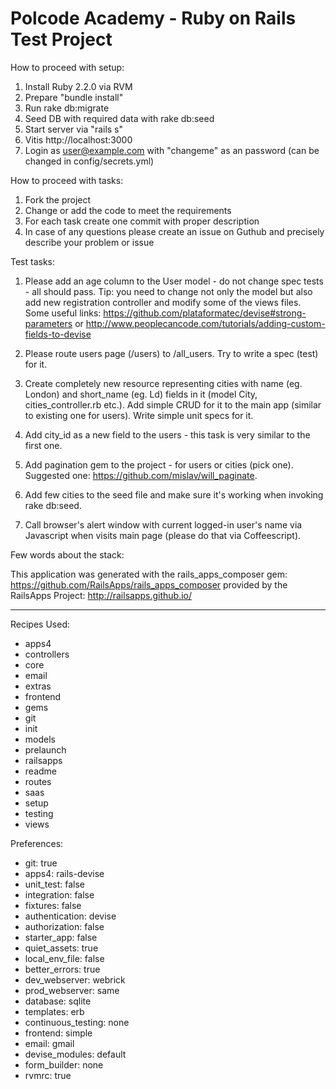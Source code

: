 Polcode Academy - Ruby on Rails Test Project
========================

How to proceed with setup:

1. Install Ruby 2.2.0 via RVM
2. Prepare "bundle install"
3. Run rake db:migrate
4. Seed DB with required data with rake db:seed
5. Start server via "rails s"
6. Vitis http://localhost:3000
7. Login as user@example.com with "changeme" as an password (can be changed in config/secrets.yml)

How to proceed with tasks:

1. Fork the project 
2. Change or add the code to meet the requirements
3. For each task create one commit with proper description
4. In case of any questions please create an issue on Guthub and precisely describe your problem or issue

Test tasks:

1. Please add an age column to the User model - do not change spec tests - all should pass. Tip: you need to change not only the model but also add new registration controller and modify some of the views files. Some useful links: https://github.com/plataformatec/devise#strong-parameters or http://www.peoplecancode.com/tutorials/adding-custom-fields-to-devise 


2. Please route users page (/users) to /all_users. Try to write a spec (test) for it.

3. Create completely new resource representing cities with name (eg. London) and short_name (eg. Ld) fields in it (model City, cities_controller.rb etc.). Add simple CRUD for it to the main app (similar to existing one for users). Write simple unit specs for it.

4. Add city_id as a new field to the users - this task is very similar to the first one.

5. Add pagination gem to the project - for users or cities (pick one). Suggested one: https://github.com/mislav/will_paginate.

6. Add few cities to the seed file and make sure it's working when invoking rake db:seed.

7. Call browser's alert window with current logged-in user's name via Javascript when visits main page (please do that via Coffeescript).

Few words about the stack:

This application was generated with the rails_apps_composer gem:
https://github.com/RailsApps/rails_apps_composer
provided by the RailsApps Project:
http://railsapps.github.io/

________________________

Recipes Used:

* apps4
* controllers
* core
* email
* extras
* frontend
* gems
* git
* init
* models
* prelaunch
* railsapps
* readme
* routes
* saas
* setup
* testing
* views

Preferences:

* git: true
* apps4: rails-devise
* unit_test: false
* integration: false
* fixtures: false
* authentication: devise
* authorization: false
* starter_app: false
* quiet_assets: true
* local_env_file: false
* better_errors: true
* dev_webserver: webrick
* prod_webserver: same
* database: sqlite
* templates: erb
* continuous_testing: none
* frontend: simple
* email: gmail
* devise_modules: default
* form_builder: none
* rvmrc: true
